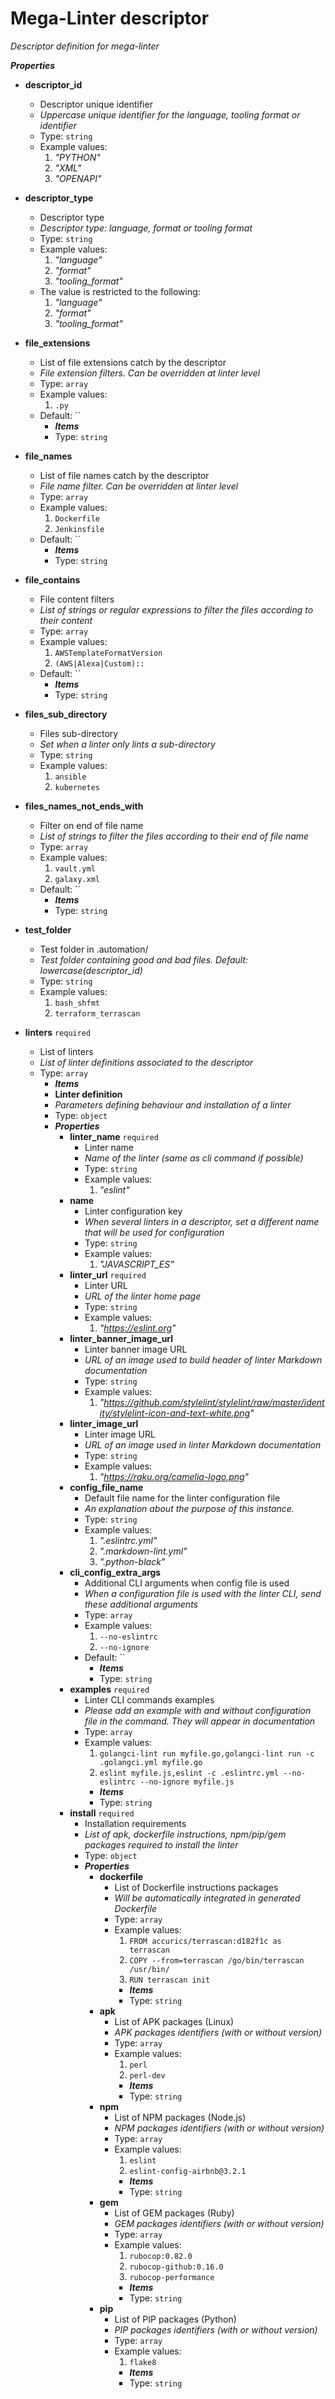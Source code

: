 <!-- markdownlint-disable -->
<!-- markdown-link-check-disable -->
# Mega-Linter descriptor

_Descriptor definition for mega-linter_

**_Properties_**

 - <b id="#http://github.com/nvuillam/megalinter.json/properties/descriptor_id">descriptor_id</b>
	 - Descriptor unique identifier
	 - _Uppercase unique identifier for the language, tooling format or identifier_
	 - Type: `string`
	 - Example values: 
		 1. _"PYTHON"_
		 2. _"XML"_
		 3. _"OPENAPI"_
		 
 - <b id="#http://github.com/nvuillam/megalinter.json/properties/descriptor_type">descriptor_type</b>
	 - Descriptor type
	 - _Descriptor type: language, format or tooling format_
	 - Type: `string`
	 - Example values: 
		 1. _"language"_
		 2. _"format"_
		 3. _"tooling_format"_
	 - The value is restricted to the following: 
		 1. _"language"_
		 2. _"format"_
		 3. _"tooling_format"_

 - <b id="#http://github.com/nvuillam/megalinter.json/properties/file_extensions">file_extensions</b>
	 - List of file extensions catch by the descriptor
	 - _File extension filters. Can be overridden at linter level_
	 - Type: `array`
	 - Example values: 
		 1. `.py`
	 - Default: ``
		 - **_Items_**
		 - Type: `string`
- <b id="#http://github.com/nvuillam/megalinter.json/properties/file_names">file_names</b>
	 - List of file names catch by the descriptor
	 - _File name filter. Can be overridden at linter level_
	 - Type: `array`
	 - Example values: 
		 1. `Dockerfile`
		 2. `Jenkinsfile`
	 - Default: ``
		 - **_Items_**
		 - Type: `string`

- <b id="#http://github.com/nvuillam/megalinter.json/properties/file_contains">file_contains</b>
	 - File content filters
	 - _List of strings or regular expressions to filter the files according to their content_
	 - Type: `array`
	 - Example values: 
		 1. `AWSTemplateFormatVersion`
		 2. `(AWS|Alexa|Custom)::`
	 - Default: ``
		 - **_Items_**
		 - Type: `string`

- <b id="#http://github.com/nvuillam/megalinter.json/properties/files_sub_directory">files_sub_directory</b>
	 - Files sub-directory
	 - _Set when a linter only lints a sub-directory_
	 - Type: `string`
	 - Example values: 
		 1. `ansible`
		 2. `kubernetes`

 - <b id="#http://github.com/nvuillam/megalinter.json/properties/files_names_not_ends_with">files_names_not_ends_with</b>
	 - Filter on end of file name
	 - _List of strings to filter the files according to their end of file name_
	 - Type: `array`
	 - Example values: 
		 1. `vault.yml`
		 2. `galaxy.xml`
	 - Default: ``
		 - **_Items_**
		 - Type: `string`

- <b id="#http://github.com/nvuillam/megalinter.json/properties/test_folder">test_folder</b>
	 - Test folder in .automation/
	 - _Test folder containing _good_ and _bad_ files. Default: lowercase(descriptor_id)_
	 - Type: `string`
	 - Example values: 
		 1. `bash_shfmt`
		 2. `terraform_terrascan`

 - <b id="#http://github.com/nvuillam/megalinter.json/properties/linters">linters</b> `required`
	 - List of linters 
	 - _List of linter definitions associated to the descriptor_
	 - Type: `array`
		 - **_Items_**
		 - **Linter definition**
		 - _Parameters defining behaviour and installation of a linter_
		 - Type: `object`
		 - **_Properties_**
			 - <b id="/properties/linters/items/properties/linter_name">linter_name</b> `required`
				 - Linter name
				 - _Name of the linter (same as cli command if possible)_
				 - Type: `string`
				 - Example values: 
					 1. _"eslint"_
			 - <b id="/properties/linters/items/properties/name">name</b>
				 - Linter configuration key
				 - _When several linters in a descriptor, set a different name that will be used for configuration_
				 - Type: `string`
				 - Example values: 
					 1. _"JAVASCRIPT_ES"_
			 - <b id="/properties/linters/items/properties/linter_url">linter_url</b> `required`
				 - Linter URL
				 - _URL of the linter home page_
				 - Type: `string`
				 - Example values: 
					 1. _"https://eslint.org"_
			 - <b id="/properties/linters/items/properties/linter_banner_image_url">linter_banner_image_url</b>
				 - Linter banner image URL
				 - _URL of an image used to build header of linter Markdown documentation_
				 - Type: `string`
				 - Example values: 
					 1. _"https://github.com/stylelint/stylelint/raw/master/identity/stylelint-icon-and-text-white.png"_
			 - <b id="/properties/linters/items/properties/linter_image_url">linter_image_url</b>
				 - Linter image URL
				 - _URL of an image used in linter Markdown documentation_
				 - Type: `string`
				 - Example values: 
					 1. _"https://raku.org/camelia-logo.png"_
			 - <b id="/properties/linters/items/properties/config_file_name">config_file_name</b>
				 - Default file name for the linter configuration file
				 - _An explanation about the purpose of this instance._
				 - Type: `string`
				 - Example values: 
					 1. _".eslintrc.yml"_
					 2. _".markdown-lint.yml"_
					 3. _".python-black"_
			 - <b id="/properties/linters/items/properties/cli_config_extra_args">cli_config_extra_args</b>
				 - Additional CLI arguments when config file is used
				 - _When a configuration file is used with the linter CLI, send these additional arguments_
				 - Type: `array`
				 - Example values: 
					 1. `--no-eslintrc`
					 2. `--no-ignore`
				 - Default: ``
					 - **_Items_**
					 - Type: `string`
			 - <b id="/properties/linters/items/properties/examples">examples</b> `required`
				 - Linter CLI commands examples
				 - _Please add an example with and without configuration file in the command. They will appear in documentation_
				 - Type: `array`
				 - Example values: 
					 1. `golangci-lint run myfile.go,golangci-lint run -c .golangci.yml myfile.go`
					 2. `eslint myfile.js,eslint -c .eslintrc.yml --no-eslintrc --no-ignore myfile.js`
					 - **_Items_**
					 - Type: `string`
			 - <b id="/properties/linters/items/properties/install">install</b> `required`
				 - Installation requirements
				 - _List of apk, dockerfile instructions, npm/pip/gem packages required to install the linter_
				 - Type: `object`
				 - **_Properties_**
					 - <b id="/properties/linters/items/properties/install/properties/dockerfile">dockerfile</b>
						 - List of Dockerfile instructions packages
						 - _Will be automatically integrated in generated Dockerfile_
						 - Type: `array`
						 - Example values: 
							 1. `FROM accurics/terrascan:d182f1c as terrascan`
							 2. `COPY --from=terrascan /go/bin/terrascan /usr/bin/`
							 3. `RUN terrascan init`
							 - **_Items_**
							 - Type: `string`
					 - <b id="/properties/linters/items/properties/install/properties/apk">apk</b>
						 - List of APK packages (Linux)
						 - _APK packages identifiers (with or without version)_
						 - Type: `array`
						 - Example values: 
							 1. `perl`
							 2. `perl-dev`
							 - **_Items_**
							 - Type: `string`
					 - <b id="/properties/linters/items/properties/install/properties/npm">npm</b>
						 - List of NPM packages (Node.js)
						 - _NPM packages identifiers (with or without version)_
						 - Type: `array`
						 - Example values: 
							 1. `eslint`
							 2. `eslint-config-airbnb@3.2.1`
							 - **_Items_**
							 - Type: `string`
					 - <b id="/properties/linters/items/properties/install/properties/gem">gem</b>
						 - List of GEM packages (Ruby)
						 - _GEM packages identifiers (with or without version)_
						 - Type: `array`
						 - Example values: 
							 1. `rubocop:0.82.0`
							 2. `rubocop-github:0.16.0`
							 3. `rubocop-performance`
							 - **_Items_**
							 - Type: `string`
					 - <b id="/properties/linters/items/properties/install/properties/pip">pip</b>
						 - List of PIP packages (Python)
						 - _PIP packages identifiers (with or without version)_
						 - Type: `array`
						 - Example values: 
							 1. `flake8`
							 - **_Items_**
							 - Type: `string`
